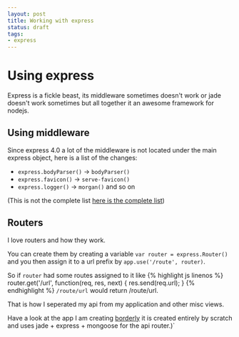```yaml
---
layout: post
title: Working with express
status: draft
tags:
- express
---
```


# Using express
Express is a fickle beast, its middleware sometimes doesn't work or jade doesn't work sometimes but all together it an
awesome framework for nodejs.

## Using middleware

Since express 4.0 a lot of the middleware is not located under the main express object, here is a list of the changes:

* `express.bodyParser()` -> `bodyParser()`
* `express.favicon()` -> `serve-favicon()`
* `express.logger()` -> `morgan()`
and so on

(This is not the complete list [here is the complete list](https://github.com/senchalabs/connect#middleware))

## Routers

I love routers and how they work.

You can create them by creating a variable `var router = express.Router()` and you then assign it to a url prefix by
`app.use('/route', router)`.

So if `router` had some routes assigned to it like
{% highlight js linenos %}
router.get('/url', function(req, res, next) {
  res.send(req.url);
}
{% endhighlight %}
`/route/url` would return /route/url.

That is how I seperated my api from my application and other misc views.

Have a look at the app I am creating [borderly](http://github.com/borderly/borders) it is created entirely by scratch
and uses jade + express + mongoose for the api router.)`
